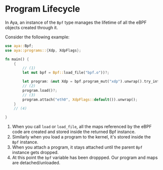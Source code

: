 # Program Lifecycle

In Aya, an instance of the `Bpf` type manages the lifetime of all the eBPF
objects created through it.

Consider the following example:

```rust
use aya::Bpf;
use aya::programs::{Xdp, XdpFlags};

fn main() {
    {
        // (1)
        let mut bpf = Bpf::load_file("bpf.o"))?;

        let program: &mut Xdp = bpf.program_mut("xdp").unwrap().try_into().unwrap();
        // (2)
        program.load()?;
        // (3)
        program.attach("eth0", XdpFlags::default()).unwrap();
    }
    // (4)

}
```

1. When you call `load` or `load_file`, all the maps referenced by the eBPF
   code are created and stored inside the returned Bpf instance.
1. Similarly when you load a program to the kernel, it's stored inside the `Bpf`
   instance.
1. When you attach a program, it stays attached until the parent `Bpf` instance
   gets dropped.
1. At this point the `bpf` variable has been droppped. Our program and maps are
   detached/unloaded.
